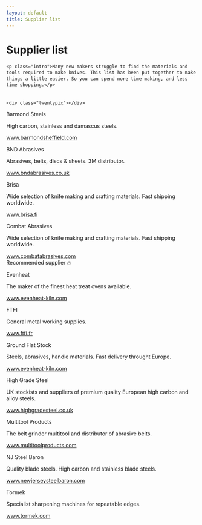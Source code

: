 ```yaml
---
layout: default
title: Supplier list
---
```


<div class="post">
	<h1 class="pageTitle">Supplier list</h1>

	<p class="intro">Many new makers struggle to find the materials and tools required to make knives. This list has been put together to make things a little easier. So you can spend more time making, and less time shopping.</p>
	

	<div class="twentypix"></div>

  


</div>



<div class="card UK">
  <div class="card-body">
    <p class="supplier_name">Barmond Steels <img src="/assets/img/blank.gif" class="flag flag-gb" alt="U.K" /></p> 
 <p class="supplier_info">High carbon, stainless and damascus steels.</p>
    <a href="http://www.barmondsheffield.com/online-shop/" class="button">www.barmondsheffield.com</a>
  </div>
</div>
<div class="twentypix"></div>



<div class="card UK">
  <div class="card-body">
    <p class="supplier_name">BND Abrasives <img src="/assets/img/blank.gif" class="flag flag-gb" alt="U.K" /></p> 
 <p class="supplier_info">Abrasives, belts, discs & sheets. 3M distributor.</p>
    <a href="http://www.bndabrasives.co.uk" class="button">www.bndabrasives.co.uk</a>
  </div>
</div>
<div class="twentypix"></div>


<div class="card">
  <div class="card-body">
    <p class="supplier_name">Brisa <img src="/assets/img/blank.gif" class="flag flag-fi" alt="finland" /></p> 
 <p class="supplier_info">Wide selection of knife making and crafting materials. Fast shipping worldwide.</p>
    <a href="https://brisa.fi" class="button">www.brisa.fi</a>
  </div>
</div>
<div class="twentypix"></div>


<div class="card US">
  <div class="card-body">
    <p class="supplier_name">Combat Abrasives <img src="/assets/img/blank.gif" class="flag flag-us" alt="U.S" /></p> 
 <p class="supplier_info">Wide selection of knife making and crafting materials. Fast shipping worldwide.</p>
    <a href="https://www.combatabrasives.com" class="button">www.combatabrasives.com</a>
  </div>
</div>
<div class="twentypix"></div>




<div class="card">
<div class="card-header">
    Recommended supplier 🔥
  </div>
  <div class="card-body featured">
    <p class="supplier_name">Evenheat <img src="/assets/img/blank.gif" class="flag flag-us" alt="U.S" /></p> 
 <p class="supplier_info">The maker of the finest heat treat ovens available.</p>
    <a href="https://www.evenheat-kiln.com" class="button">www.evenheat-kiln.com</a>
  </div>
</div>
<div class="twentypix"></div>


<div class="card">
  <div class="card-body">
    <p class="supplier_name">FTFI <img src="/assets/img/blank.gif" class="flag flag-fr" alt="france" /></p> 
 <p class="supplier_info">General metal working supplies.</p>
    <a href="http://www.ftfi.fr" class="button">www.ftfi.fr</a>
  </div>
</div>
<div class="twentypix"></div>

<div class="card">
  
  <div class="card-body">
    <p class="supplier_name">Ground Flat Stock <img src="/assets/img/blank.gif" class="flag flag-gb" alt="U.K" /></p> 
 <p class="supplier_info">Steels, abrasives, handle materials. Fast delivery throught Europe.</p>
    <a href="https://www.evenheat-kiln.com" class="button">www.evenheat-kiln.com</a>
  </div>
</div>
<div class="twentypix"></div>


<div class="card">
<div class="card-body">
    <p class="supplier_name">High Grade Steel <img src="/assets/img/blank.gif" class="flag flag-gb" alt="U.K" /></p> 
 <p class="supplier_info">UK stockists and suppliers of premium quality European high carbon and alloy steels.</p>
    <a href="https://www.highgradesteel.co.uk" class="button">www.highgradesteel.co.uk</a>
  </div>
</div>
<div class="twentypix"></div>


<div class="card">
<div class="card-body">
    <p class="supplier_name">Multitool Products <img src="/assets/img/blank.gif" class="flag flag-gb" alt="U.K" /></p> 
 <p class="supplier_info">The belt grinder multitool and distributor of abrasive belts.</p>
    <a href="http://www.multitoolproducts.com" class="button">www.multitoolproducts.com</a>
  </div>
</div>
<div class="twentypix"></div>




<div class="card">
  <div class="card-body">
    <p class="supplier_name">NJ Steel Baron <img src="/assets/img/blank.gif" class="flag flag-us" alt="U.S" /></p> 
 <p class="supplier_info">Quality blade steels. High carbon and stainless blade steels.</p>
    <a href="http://newjerseysteelbaron.com" class="button">www.newjerseysteelbaron.com</a>
  </div>
</div>
<div class="twentypix"></div>



<div class="card">
  <div class="card-body">
    <p class="supplier_name">Tormek <img src="/assets/img/blank.gif" class="flag flag-se" alt="sweden" /></p> 
 <p class="supplier_info">Specialist sharpening machines for repeatable edges.</p>
    <a href="https://www.tormek.com" class="button">www.tormek.com</a>
  </div>
</div>
<div class="twentypix"></div>



